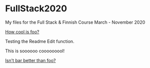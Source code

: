 # FullStack2020

My files for the Full Stack &amp; Finnish Course March - November 2020

[How cool is foo?](foo.md)

Testing the Readme Edit function.


This is soooooo cooooooool!


[Isn't bar better than foo?](bar.md)
